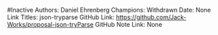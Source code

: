 #Inactive
Authors: Daniel Ehrenberg
Champions: Withdrawn
Date: None
Link Titles: json-tryparse
GitHub Link: https://github.com/Jack-Works/proposal-json-tryParse
GitHub Note Link: None
